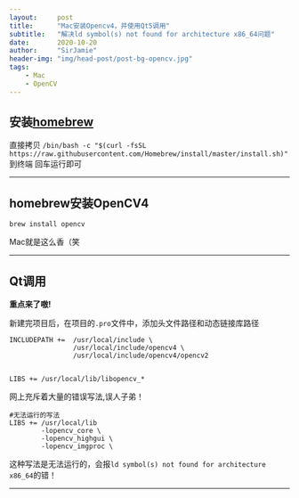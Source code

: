 ```yaml
---
layout:     post
title:      "Mac安装Opencv4，并使用Qt5调用"
subtitle:   "解决ld symbol(s) not found for architecture x86_64问题"
date:       2020-10-20
author:     "SirJamie"
header-img: "img/head-post/post-bg-opencv.jpg"
tags:
    - Mac
    - OpenCV
---
```


## 安装[homebrew](https://brew.sh)

直接拷贝
``/bin/bash -c "$(curl -fsSL https://raw.githubusercontent.com/Homebrew/install/master/install.sh)"``
到终端
回车运行即可

---

## homebrew安装OpenCV4

``brew install opencv``

Mac就是这么香（笑

---

## Qt调用

**重点来了嗷!**

新建完项目后，在项目的``.pro``文件中，添加头文件路径和动态链接库路径
```
INCLUDEPATH +=  /usr/local/include \
                /usr/local/include/opencv4 \
                /usr/local/include/opencv4/opencv2


LIBS += /usr/local/lib/libopencv_*
```
网上充斥着大量的错误写法,误人子弟！
```
#无法运行的写法
LIBS += /usr/local/lib
        -lopencv_core \
        -lopencv_highgui \
        -lopencv_imgproc \
```
这种写法是无法运行的，会报``ld symbol(s) not found for architecture x86_64``的错！

---